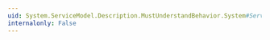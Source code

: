 ```yaml
---
uid: System.ServiceModel.Description.MustUnderstandBehavior.System#ServiceModel#Description#IEndpointBehavior#Validate(System.ServiceModel.Description.ServiceEndpoint)
internalonly: False
---
```

